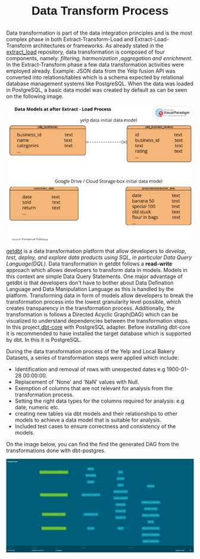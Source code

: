 <link rel="stylesheet" href="background.css">
<h1>
<p style="font-family: Arial, sans-serif; text-align: center; font-size: 2rem"><b>Data Transform Process</b></p>
</h1>

<p>
Data transformation is part of the data integration principles and is the most complex phase in both Extract-Transform-Load and
Extract-Load-Transform architectures or frameworks. As already stated in the <a href = "https://github.com/yufeenyuy/extract_load">extract_load</a> repository, data transformation is composed of four components, namely: <em>filtering, harmonization ,aggregation and enrichment</em>. In the Extract-Transform phase a few data transformation activities were employed already. Example: JSON data from the Yelp fusion API was converted into relations/tables which is a schema expected by relational database management systems like PostgreSQL. When the data was loaded in PostgreSQL, a basic data model was created by default as can be seen on the following image.</p>

![Basic data model before transformation](./img/extract_load_data_model.png "data model")

<p>
<a href="https://docs.getdbt.com/docs/get-started-dbt">getdbt</a> is a data transformation platform that allow developers to <em>develop, test, deploy, and explore data products using SQL, in particular Data Query Language(DQL)</em>. Data transformation in getdbt follows a <b>read-write</b> approach which allows developers to transform data in models. Models in this context are simple Data Query Statements. One major advantage of getdbt is that developers don't have to bother about Data Defination Language and Data Manipulation Language as this is handled by the platform. Transforming data in form of models allow developers to break the transformation process into the lowest granularity level possible, which creates transparency in the transformation process. Additionally, the transformation is follows a Directed Acyclic Graph(DAG) which can be visualized to understand dependencies between the transformation steps. In this project,<a href="https://docs.getdbt.com/docs/core/installation-overview">dbt-core</a> with PostgreSQL adapter. Before installing dbt-core it is recommended to have installed the target database which is supported by dbt. In this it is PostgreSQL.</p>

During the data transformation process of the Yelp and Local Bakery Datasets, a series of transformation steps were applied which include:
+ Identification and removal of rows with unexpected dates e.g 1900-01-28 00:00:00.
+ Replacement of 'None' and 'NaN' values with Null.
+ Exemption of columns that are not relevant for analysis from the transformation process.
+ Setting the right data types for the columns required for analysis: e.g date, numeric etc.
+ creating new tables via dbt models and their relationships to other models to achieve a data model that is suitable for analysis.
+ Included test cases to ensure correctness and consistency of the models.

On the image below, you can find the find the generated DAG from the transformations done with dbt-postgres.

![Directed Acyclic Graph](./img/dbt_lineage_graph.JPG "data transformation")